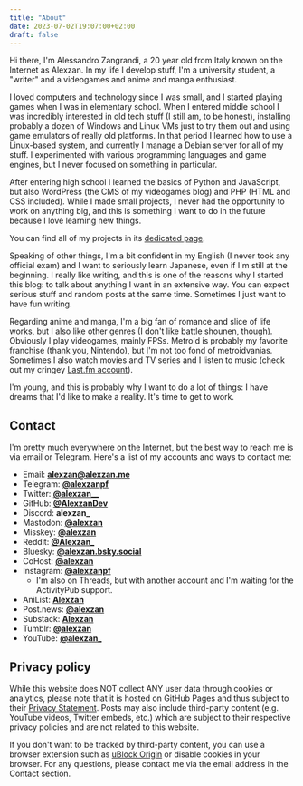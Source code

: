 ```yaml
---
title: "About"
date: 2023-07-02T19:07:00+02:00
draft: false
---
```


Hi there, I'm Alessandro Zangrandi, a 20 year old from Italy known on the Internet as Alexzan. In my life I develop stuff, I'm a university student, a "writer" and a videogames and anime and manga enthusiast.

I loved computers and technology since I was small, and I started playing games when I was in elementary school. When I entered middle school I was incredibly interested in old tech stuff (I still am, to be honest), installing probably a dozen of Windows and Linux VMs just to try them out and using game emulators of really old platforms. In that period I learned how to use a Linux-based system, and currently I manage a Debian server for all of my stuff. I experimented with various programming languages and game engines, but I never focused on something in particular.

After entering high school I learned the basics of Python and JavaScript, but also WordPress (the CMS of my videogames blog) and PHP (HTML and CSS included). While I made small projects, I never had the opportunity to work on anything big, and this is something I want to do in the future because I love learning new things.

You can find all of my projects in its [dedicated page](/projects).

Speaking of other things, I'm a bit confident in my English (I never took any official exam) and I want to seriously learn Japanese, even if I'm still at the beginning. I really like writing, and this is one of the reasons why I started this blog: to talk about anything I want in an extensive way. You can expect serious stuff and random posts at the same time. Sometimes I just want to have fun writing.

Regarding anime and manga, I'm a big fan of romance and slice of life works, but I also like other genres (I don't like battle shounen, though). Obviously I play videogames, mainly FPSs. Metroid is probably my favorite franchise (thank you, Nintendo), but I'm not too fond of metroidvanias. Sometimes I also watch movies and TV series and I listen to music (check out my cringey [Last.fm account](https://www.last.fm/user/Alexzan_)).

I'm young, and this is probably why I want to do a lot of things: I have dreams that I'd like to make a reality. It's time to get to work.

## Contact

I'm pretty much everywhere on the Internet, but the best way to reach me is via email or Telegram. Here's a list of my accounts and ways to contact me:

* Email: [**alexzan@alexzan.me**](mailto:alexzan@alexzan.me)
* Telegram: [**@alexzanpf**](https://t.me/alexzanpf)
* Twitter: [**@alexzan__**](https://twitter.com/alexzan__)
* GitHub: [**@AlexzanDev**](https://github.com/AlexzanDev)
* Discord: **alexzan_**
* Mastodon: [**@alexzan**](https://mastodon.online/@alexzan)
* Misskey: [**@alexzan**](https://sas.monster/@alexzan)
* Reddit: [**@Alexzan_**](https://www.reddit.com/user/Alexzan_)
* Bluesky: [**@alexzan.bsky.social**](https://bsky.app/profile/alexzan.me)
* CoHost: [**@alexzan**](https://cohost.org/alexzan) 
* Instagram: [**@alexzanpf**](https://instagram.com/alexzanpf)
    * I'm also on Threads, but with another account and I'm waiting for the ActivityPub support.
* AniList: [**Alexzan**](https://anilist.co/user/Alexzan/)
* Post.news: [**@alexzan**](https://post.news/@/alexzan)
* Substack: [**Alexzan**](https://alexzan.substack.com/)
* Tumblr: [**@alexzan**](https://www.tumblr.com/alexzan)
* YouTube: [**@alexzan_**](https://www.youtube.com/channel/UC42EISHwrN7bmvtRMaYo7bw)

## Privacy policy

While this website does NOT collect ANY user data through cookies or analytics, please note that it is hosted on GitHub Pages and thus subject to their [Privacy Statement](https://help.github.com/en/articles/github-privacy-statement). Posts may also include third-party content (e.g. YouTube videos, Twitter embeds, etc.) which are subject to their respective privacy policies and are not related to this website.

If you don't want to be tracked by third-party content, you can use a browser extension such as [uBlock Origin](https://ublockorigin.com/) or disable cookies in your browser. For any questions, please contact me via the email address in the Contact section.